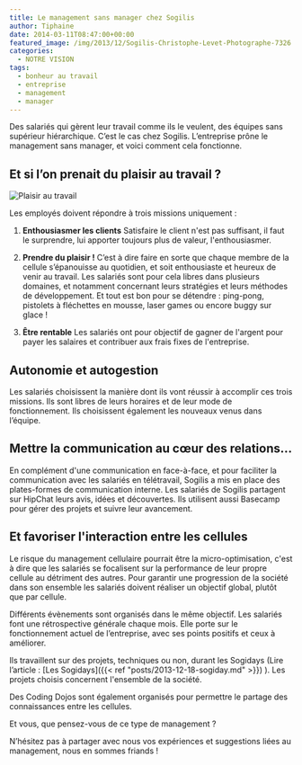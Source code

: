 ```yaml
---
title: Le management sans manager chez Sogilis
author: Tiphaine
date: 2014-03-11T08:47:00+00:00
featured_image: /img/2013/12/Sogilis-Christophe-Levet-Photographe-7326.jpg
categories:
  - NOTRE VISION
tags:
  - bonheur au travail
  - entreprise
  - management
  - manager
---
```


Des salariés qui gèrent leur travail comme ils le veulent, des équipes sans supérieur hiérarchique. C’est le cas chez Sogilis. L’entreprise prône le management sans manager, et voici comment cela fonctionne.

## Et si l’on prenait du plaisir au travail ?

![Plaisir au travail](https://65.media.tumblr.com/8717f94c566c3a1906647968bb9daea9/tumblr_inline_n20v6dcJf11szbtlw.gif)

Les employés doivent répondre à trois missions uniquement :

1. **Enthousiasmer les clients**
   Satisfaire le client n'est pas suffisant, il faut le surprendre, lui apporter toujours plus de valeur, l'enthousiasmer.

2. **Prendre du plaisir !**
   C’est à dire faire en sorte que chaque membre de la cellule s’épanouisse au quotidien, et soit enthousiaste et heureux de venir au travail. Les salariés sont pour cela libres dans plusieurs domaines, et notamment concernant leurs stratégies et leurs méthodes de développement. Et tout est bon pour se détendre : ping-pong, pistolets à fléchettes en mousse, laser games ou encore buggy sur glace !

3. **Être rentable**
   Les salariés ont pour objectif de gagner de l'argent pour payer les salaires et contribuer aux frais fixes de l'entreprise.

## Autonomie et autogestion

Les salariés choisissent la manière dont ils vont réussir à accomplir ces trois missions. Ils sont libres de leurs horaires et de leur mode de fonctionnement. Ils choisissent également les nouveaux venus dans l’équipe.

## Mettre la communication au cœur des relations…

En complément d'une communication en face-à-face, et pour faciliter la communication avec les salariés en télétravail, Sogilis a mis en place des plates-formes de communication interne. Les salariés de Sogilis partagent sur HipChat leurs avis, idées et découvertes. Ils utilisent aussi Basecamp pour gérer des projets et suivre leur avancement.

## Et favoriser l'interaction entre les cellules

Le risque du management cellulaire pourrait être la micro-optimisation, c'est à dire que les salariés se focalisent sur la performance de leur propre cellule au détriment des autres. Pour garantir une progression de la société dans son ensemble les salariés doivent réaliser un objectif global, plutôt que par cellule.

Différents évènements sont organisés dans le même objectif. Les salariés font une rétrospective générale chaque mois. Elle porte sur le fonctionnement actuel de l’entreprise, avec ses points positifs et ceux à améliorer.

Ils travaillent sur des projets, techniques ou non, durant les Sogidays (Lire l’article : [Les Sogidays]({{< ref "posts/2013-12-18-sogiday.md" >}}) ). Les projets choisis concernent l'ensemble de la société.

Des Coding Dojos sont également organisés pour permettre le partage des connaissances entre les cellules.

Et vous, que pensez-vous de ce type de management ?

N’hésitez pas à partager avec nous vos expériences et suggestions liées au management, nous en sommes friands !
